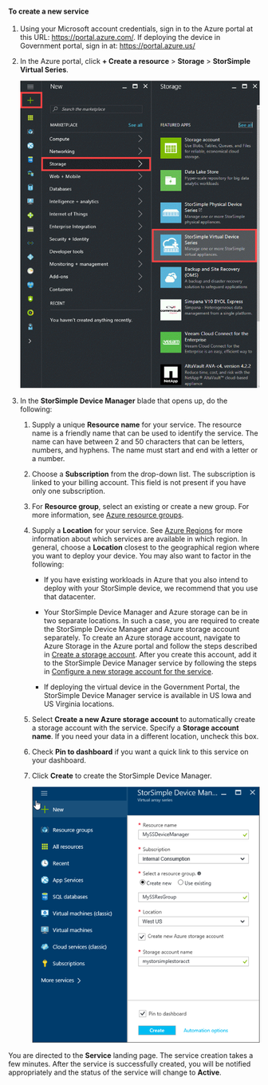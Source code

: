 #### To create a new service

1.  Using your Microsoft account credentials, sign in to the Azure portal at this URL: <https://portal.azure.com/>. If deploying the device in Government portal, sign in at: <https://portal.azure.us/>

2.  In the Azure portal, click **+ Create a resource** &gt; **Storage** &gt; **StorSimple Virtual Series**.

    ![Create new service](./media/storsimple-virtual-array-create-new-service/createnewservice2.png) 

3.  In the **StorSimple Device Manager** blade that opens up, do the following:

    1.  Supply a unique **Resource name** for your service. The resource name is a friendly name that can be used to identify the service. The name can have between 2 and 50 characters that can be letters, numbers, and hyphens. The name must start and end with a letter or a number.

    2.  Choose a **Subscription** from the drop-down list. The subscription is linked to your billing account. This field is not present if you have only one subscription.

    3.  For **Resource group**, select an existing or create a new group. For more information, see [Azure resource groups](https://azure.microsoft.com/documentation/articles/virtual-machines-windows-infrastructure-resource-groups-guidelines/).

    4.  Supply a **Location** for your service. See [Azure Regions](https://azure.microsoft.com/regions/#services) for more information about which services are available in which region. In general, choose a **Location** closest to the geographical region where you want to deploy your device. You may also want to factor in the following:

        -   If you have existing workloads in Azure that you also intend to deploy with your StorSimple device, we recommend that you use that datacenter.

        -   Your StorSimple Device Manager and Azure storage can be in two separate locations. In such a case, you are required to create the StorSimple Device Manager and Azure storage account separately. To create an Azure storage account, navigate to Azure Storage in the Azure portal and follow the steps described in [Create a storage account](https://docs.microsoft.com/azure/storage/common/storage-quickstart-create-account). After you create this account, add it to the StorSimple Device Manager service by following the steps in [Configure a new storage account for the service](https://azure.microsoft.com/documentation/articles/storsimple-deployment-walkthrough/#configure-a-new-storage-account-for-the-service).

        -   If deploying the virtual device in the Government Portal, the StorSimple Device Manager service is available in US Iowa and US Virginia locations.

    5.  Select **Create a new Azure storage account** to automatically create a storage account with the service. Specify a **Storage account name**. If you need your data in a different location, uncheck this box.

    6.  Check **Pin to dashboard** if you want a quick link to this service on your dashboard.

    7.  Click **Create** to create the StorSimple Device Manager.

        ![Create new service](./media/storsimple-virtual-array-create-new-service/createnewservice4.png)  

You are directed to the **Service** landing page. The service creation takes a few minutes. After the service is successfully created, you will be notified appropriately and the status of the service will change to **Active**.


